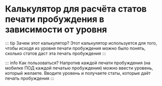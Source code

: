 # Калькулятор для расчёта статов печати пробуждения в зависимости от уровня

::: tip Зачем этот калькулятор?
Этот калькулятор используется для того, чтобы исходя из уровня печати пробуждения можно было понять, сколько статов даст эта печать пробуждения
:::

::: info Как пользоваться?
Напротив каждой печати пробуждения (на мобилке ПОД каждой печатью пробуждения) можно ввести уровень, который желаете. Вводите уровень и получаете статы, которые даёт печать пробуждения
:::

<!--@include: @/md-presets/containers/InDevelopment.md-->